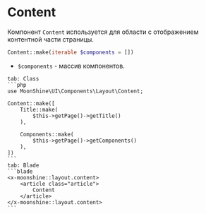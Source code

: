 # Content

Компонент `Content` используется для области с отображением контентной части страницы.

```php
Content::make(iterable $components = [])
```

- `$components` - массив компонентов.

~~~tabs
tab: Class
```php
use MoonShine\UI\Components\Layout\Content;

Content::make([
    Title::make(
        $this->getPage()->getTitle()
    ),

    Components::make(
        $this->getPage()->getComponents()
    ),
])
```
tab: Blade
```blade
<x-moonshine::layout.content>
    <article class="article">
        Content
    </article>
</x-moonshine::layout.content>
```
~~~
